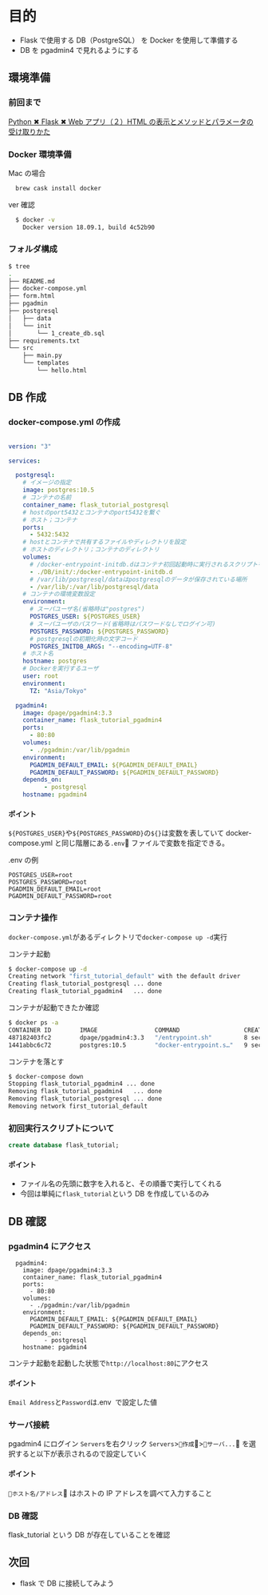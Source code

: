 # 目的

- Flask で使用する DB（PostgreSQL） を Docker を使用して準備する
- DB を pgadmin4 で見れるようにする

## 環境準備

### 前回まで

[Python ✖︎ Flask ✖︎ Web アプリ（２）HTML の表示とメソッドとパラメータの受け取りかた](https://qiita.com/penpenta/items/c73c974f302c3453bbec)

### Docker 環境準備

Mac の場合

```bash
  brew cask install docker
```

ver 確認

```bash
  $ docker -v
    Docker version 18.09.1, build 4c52b90
```

### フォルダ構成

```bash
$ tree
.
├── README.md
├── docker-compose.yml
├── form.html
├── pgadmin
├── postgresql
│   ├── data
│   └── init
│       └── 1_create_db.sql
├── requirements.txt
└── src
    ├── main.py
    └── templates
        └── hello.html

```

## DB 作成

### docker-compose.yml の作成

```docker-compose.yml

version: "3"

services:

  postgresql:
    # イメージの指定
    image: postgres:10.5
    # コンテナの名前
    container_name: flask_tutorial_postgresql
    # hostのport5432とコンテナのport5432を繋ぐ
    # ホスト；コンテナ
    ports:
      - 5432:5432
    # hostとコンテナで共有するファイルやディレクトリを設定
    # ホストのディレクトリ；コンテナのディレクトリ
    volumes:
      # /docker-entrypoint-initdb.dはコンテナ初回起動時に実行されるスクリプトを置く場所
      - ./DB/init/:/docker-entrypoint-initdb.d
      # /var/lib/postgresql/dataはpostgresqlのデータが保存されている場所
      - /var/lib/:/var/lib/postgresql/data
    # コンテナの環境変数設定
    environment:
      # スーパユーザ名(省略時は"postgres")
      POSTGRES_USER: ${POSTGRES_USER}
      # スーパユーザのパスワード(省略時はパスワードなしでログイン可)
      POSTGRES_PASSWORD: ${POSTGRES_PASSWORD}
      # postgresqlの初期化時の文字コード
      POSTGRES_INITDB_ARGS: "--encoding=UTF-8"
    # ホスト名
    hostname: postgres
    # Dockerを実行するユーザ
    user: root
    environment:
      TZ: "Asia/Tokyo"

  pgadmin4:
    image: dpage/pgadmin4:3.3
    container_name: flask_tutorial_pgadmin4
    ports:
      - 80:80
    volumes:
      - ./pgadmin:/var/lib/pgadmin
    environment:
      PGADMIN_DEFAULT_EMAIL: ${PGADMIN_DEFAULT_EMAIL}
      PGADMIN_DEFAULT_PASSWORD: ${PGADMIN_DEFAULT_PASSWORD}
    depends_on:
          - postgresql
    hostname: pgadmin4

```

#### ポイント

`${POSTGRES_USER}`や`${POSTGRES_PASSWORD}`の`${}`は変数を表していて
docker-compose.yml と同じ階層にある`.env` ファイルで変数を指定できる。

.env の例

```
POSTGRES_USER=root
POSTGRES_PASSWORD=root
PGADMIN_DEFAULT_EMAIL=root
PGADMIN_DEFAULT_PASSWORD=root
```

### コンテナ操作

`docker-compose.yml`があるディレクトリで`docker-compose up -d`実行

コンテナ起動

```bash
$ docker-compose up -d
Creating network "first_tutorial_default" with the default driver
Creating flask_tutorial_postgresql ... done
Creating flask_tutorial_pgadmin4   ... done
```

コンテナが起動できたか確認

```bash
$ docker ps -a
CONTAINER ID        IMAGE                COMMAND                  CREATED             STATUS              PORTS                         NAMES
487182403fc2        dpage/pgadmin4:3.3   "/entrypoint.sh"         8 seconds ago       Up 6 seconds        0.0.0.0:80->80/tcp, 443/tcp   flask_tutorial_pgadmin4
1441abbc6c72        postgres:10.5        "docker-entrypoint.s…"   9 seconds ago       Up 7 seconds        0.0.0.0:5432->5432/tcp        flask_tutorial_postgresql
```

コンテナを落とす

```bash
$ docker-compose down
Stopping flask_tutorial_pgadmin4 ... done
Removing flask_tutorial_pgadmin4   ... done
Removing flask_tutorial_postgresql ... done
Removing network first_tutorial_default
```

### 初回実行スクリプトについて

```1_create_db.sql
create database flask_tutorial;
```

#### ポイント

- ファイル名の先頭に数字を入れると、その順番で実行してくれる
- 今回は単純に`flask_tutorial`という DB を作成しているのみ

## DB 確認

### pgadmin4 にアクセス

```docker-compose.ymlの一部抜粋
  pgadmin4:
    image: dpage/pgadmin4:3.3
    container_name: flask_tutorial_pgadmin4
    ports:
      - 80:80
    volumes:
      - ./pgadmin:/var/lib/pgadmin
    environment:
      PGADMIN_DEFAULT_EMAIL: ${PGADMIN_DEFAULT_EMAIL}
      PGADMIN_DEFAULT_PASSWORD: ${PGADMIN_DEFAULT_PASSWORD}
    depends_on:
          - postgresql
    hostname: pgadmin4
```

コンテナ起動を起動した状態で`http://localhost:80`にアクセス

#### ポイント

`Email Address`と`Password`は.env  で設定した値

### サーバ接続

pgadmin4 にログイン
`Servers`を右クリック
`Servers`>`作成`>`サーバ...` を選択すると以下が表示されるので設定していく

#### ポイント

`ホスト名/アドレス` はホストの IP アドレスを調べて入力すること

### DB 確認

flask_tutorial という DB が存在していることを確認

## 次回

- flask で DB に接続してみよう
